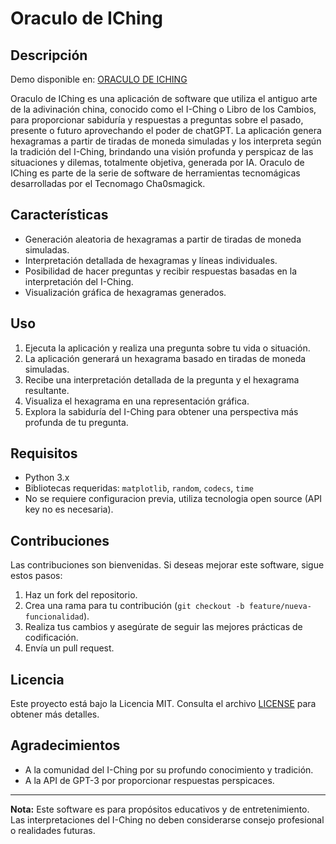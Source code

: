 # Oraculo de IChing

## Descripción

Demo disponible en: [ ORACULO DE ICHING](https://huggingface.co/spaces/cha0smagick/Oraculo_de_iching)

Oraculo de IChing es una aplicación de software que utiliza el antiguo arte de la adivinación china, conocido como el I-Ching o Libro de los Cambios, para proporcionar sabiduría y respuestas a preguntas sobre el pasado, presente o futuro aprovechando el poder de chatGPT. La aplicación genera hexagramas a partir de tiradas de moneda simuladas y los interpreta según la tradición del I-Ching, brindando una visión profunda y perspicaz de las situaciones y dilemas, totalmente objetiva, generada por IA. Oraculo de IChing es parte de la serie de software de herramientas tecnomágicas desarrolladas por el Tecnomago Cha0smagick.

## Características

- Generación aleatoria de hexagramas a partir de tiradas de moneda simuladas.
- Interpretación detallada de hexagramas y líneas individuales.
- Posibilidad de hacer preguntas y recibir respuestas basadas en la interpretación del I-Ching.
- Visualización gráfica de hexagramas generados.

## Uso

1. Ejecuta la aplicación y realiza una pregunta sobre tu vida o situación.
2. La aplicación generará un hexagrama basado en tiradas de moneda simuladas.
3. Recibe una interpretación detallada de la pregunta y el hexagrama resultante.
4. Visualiza el hexagrama en una representación gráfica.
5. Explora la sabiduría del I-Ching para obtener una perspectiva más profunda de tu pregunta.

## Requisitos

- Python 3.x
- Bibliotecas requeridas: `matplotlib`, `random`, `codecs`, `time`
- No se requiere configuracion previa, utiliza tecnologia open source (API key no es necesaria).

## Contribuciones

Las contribuciones son bienvenidas. Si deseas mejorar este software, sigue estos pasos:

1. Haz un fork del repositorio.
2. Crea una rama para tu contribución (`git checkout -b feature/nueva-funcionalidad`).
3. Realiza tus cambios y asegúrate de seguir las mejores prácticas de codificación.
4. Envía un pull request.

## Licencia

Este proyecto está bajo la Licencia MIT. Consulta el archivo [LICENSE](LICENSE) para obtener más detalles.

## Agradecimientos

- A la comunidad del I-Ching por su profundo conocimiento y tradición.
- A la API de GPT-3 por proporcionar respuestas perspicaces.

---

**Nota:** Este software es para propósitos educativos y de entretenimiento. Las interpretaciones del I-Ching no deben considerarse consejo profesional o realidades futuras.

